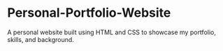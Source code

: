 # Personal-Portfolio-Website
A personal website built using HTML and CSS to showcase my portfolio, skills, and background.
